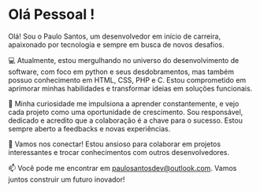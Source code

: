 # Olá Pessoal !
 Olá! Sou o Paulo Santos, um desenvolvedor em início de carreira, apaixonado por tecnologia e sempre em busca de novos desafios.

💻 Atualmente, estou mergulhando no universo do desenvolvimento de software, com foco em python e seus desdobramentos, mas também possuo conhecimento em HTML, CSS, PHP e C. Estou comprometido em aprimorar minhas habilidades e transformar ideias em soluções funcionais.

🌱 Minha curiosidade me impulsiona a aprender constantemente, e vejo cada projeto como uma oportunidade de crescimento. Sou responsável, dedicado e acredito que a colaboração é a chave para o sucesso. Estou sempre aberto a feedbacks e novas experiências.

🤝 Vamos nos conectar! Estou ansioso para colaborar em projetos interessantes e trocar conhecimentos com outros desenvolvedores.

📫 Você pode me encontrar em paulosantosdev@outlook.com. Vamos juntos construir um futuro inovador!


